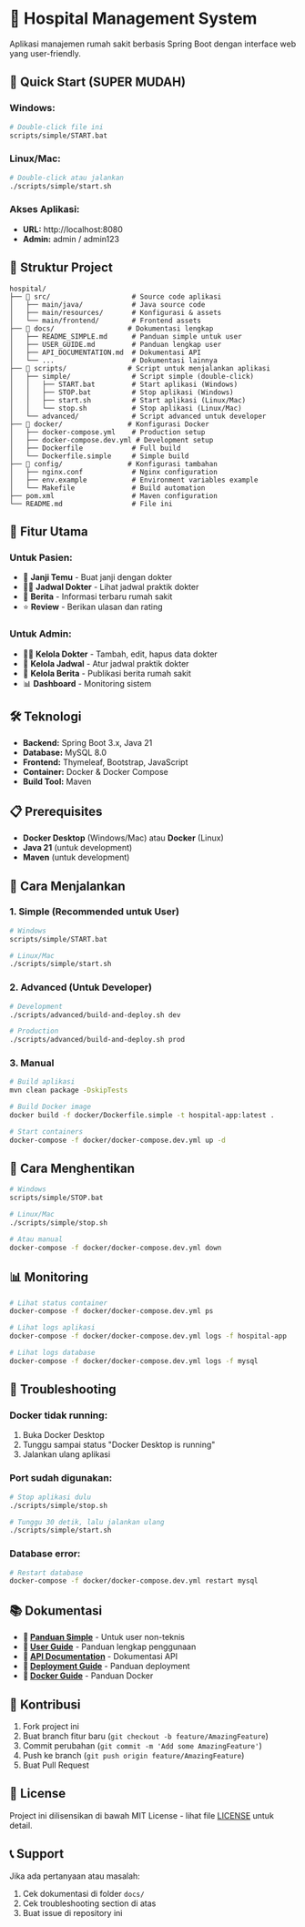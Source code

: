 # 🏥 Hospital Management System

Aplikasi manajemen rumah sakit berbasis Spring Boot dengan interface web yang user-friendly.

## 🚀 **Quick Start (SUPER MUDAH)**

### **Windows:**

```bash
# Double-click file ini
scripts/simple/START.bat
```

### **Linux/Mac:**

```bash
# Double-click atau jalankan
./scripts/simple/start.sh
```

### **Akses Aplikasi:**

- **URL:** http://localhost:8080
- **Admin:** admin / admin123

## 📁 **Struktur Project**

```
hospital/
├── 📁 src/                    # Source code aplikasi
│   ├── main/java/            # Java source code
│   ├── main/resources/       # Konfigurasi & assets
│   └── main/frontend/        # Frontend assets
├── 📁 docs/                  # Dokumentasi lengkap
│   ├── README_SIMPLE.md      # Panduan simple untuk user
│   ├── USER_GUIDE.md         # Panduan lengkap user
│   ├── API_DOCUMENTATION.md  # Dokumentasi API
│   └── ...                   # Dokumentasi lainnya
├── 📁 scripts/               # Script untuk menjalankan aplikasi
│   ├── simple/               # Script simple (double-click)
│   │   ├── START.bat         # Start aplikasi (Windows)
│   │   ├── STOP.bat          # Stop aplikasi (Windows)
│   │   ├── start.sh          # Start aplikasi (Linux/Mac)
│   │   └── stop.sh           # Stop aplikasi (Linux/Mac)
│   └── advanced/             # Script advanced untuk developer
├── 📁 docker/                # Konfigurasi Docker
│   ├── docker-compose.yml    # Production setup
│   ├── docker-compose.dev.yml # Development setup
│   ├── Dockerfile            # Full build
│   └── Dockerfile.simple     # Simple build
├── 📁 config/                # Konfigurasi tambahan
│   ├── nginx.conf            # Nginx configuration
│   ├── env.example           # Environment variables example
│   └── Makefile              # Build automation
├── pom.xml                   # Maven configuration
└── README.md                 # File ini
```

## 🎯 **Fitur Utama**

### **Untuk Pasien:**

- 📅 **Janji Temu** - Buat janji dengan dokter
- 👨‍⚕️ **Jadwal Dokter** - Lihat jadwal praktik dokter
- 📰 **Berita** - Informasi terbaru rumah sakit
- ⭐ **Review** - Berikan ulasan dan rating

### **Untuk Admin:**

- 👨‍⚕️ **Kelola Dokter** - Tambah, edit, hapus data dokter
- 📅 **Kelola Jadwal** - Atur jadwal praktik dokter
- 📰 **Kelola Berita** - Publikasi berita rumah sakit
- 📊 **Dashboard** - Monitoring sistem

## 🛠️ **Teknologi**

- **Backend:** Spring Boot 3.x, Java 21
- **Database:** MySQL 8.0
- **Frontend:** Thymeleaf, Bootstrap, JavaScript
- **Container:** Docker & Docker Compose
- **Build Tool:** Maven

## 📋 **Prerequisites**

- **Docker Desktop** (Windows/Mac) atau **Docker** (Linux)
- **Java 21** (untuk development)
- **Maven** (untuk development)

## 🚀 **Cara Menjalankan**

### **1. Simple (Recommended untuk User)**

```bash
# Windows
scripts/simple/START.bat

# Linux/Mac
./scripts/simple/start.sh
```

### **2. Advanced (Untuk Developer)**

```bash
# Development
./scripts/advanced/build-and-deploy.sh dev

# Production
./scripts/advanced/build-and-deploy.sh prod
```

### **3. Manual**

```bash
# Build aplikasi
mvn clean package -DskipTests

# Build Docker image
docker build -f docker/Dockerfile.simple -t hospital-app:latest .

# Start containers
docker-compose -f docker/docker-compose.dev.yml up -d
```

## 🛑 **Cara Menghentikan**

```bash
# Windows
scripts/simple/STOP.bat

# Linux/Mac
./scripts/simple/stop.sh

# Atau manual
docker-compose -f docker/docker-compose.dev.yml down
```

## 📊 **Monitoring**

```bash
# Lihat status container
docker-compose -f docker/docker-compose.dev.yml ps

# Lihat logs aplikasi
docker-compose -f docker/docker-compose.dev.yml logs -f hospital-app

# Lihat logs database
docker-compose -f docker/docker-compose.dev.yml logs -f mysql
```

## 🔧 **Troubleshooting**

### **Docker tidak running:**

1. Buka Docker Desktop
2. Tunggu sampai status "Docker Desktop is running"
3. Jalankan ulang aplikasi

### **Port sudah digunakan:**

```bash
# Stop aplikasi dulu
./scripts/simple/stop.sh

# Tunggu 30 detik, lalu jalankan ulang
./scripts/simple/start.sh
```

### **Database error:**

```bash
# Restart database
docker-compose -f docker/docker-compose.dev.yml restart mysql
```

## 📚 **Dokumentasi**

- **📖 [Panduan Simple](docs/README_SIMPLE.md)** - Untuk user non-teknis
- **👤 [User Guide](docs/USER_GUIDE.md)** - Panduan lengkap penggunaan
- **🔧 [API Documentation](docs/API_DOCUMENTATION.md)** - Dokumentasi API
- **🚀 [Deployment Guide](docs/DEPLOYMENT_GUIDE.md)** - Panduan deployment
- **🐳 [Docker Guide](docs/DOCKER_DEPLOYMENT.md)** - Panduan Docker

## 🤝 **Kontribusi**

1. Fork project ini
2. Buat branch fitur baru (`git checkout -b feature/AmazingFeature`)
3. Commit perubahan (`git commit -m 'Add some AmazingFeature'`)
4. Push ke branch (`git push origin feature/AmazingFeature`)
5. Buat Pull Request

## 📄 **License**

Project ini dilisensikan di bawah MIT License - lihat file [LICENSE](LICENSE) untuk detail.

## 📞 **Support**

Jika ada pertanyaan atau masalah:

1. Cek dokumentasi di folder `docs/`
2. Cek troubleshooting section di atas
3. Buat issue di repository ini
